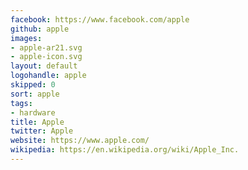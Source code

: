 ```yaml
---
facebook: https://www.facebook.com/apple
github: apple
images:
- apple-ar21.svg
- apple-icon.svg
layout: default
logohandle: apple
skipped: 0
sort: apple
tags:
- hardware
title: Apple
twitter: Apple
website: https://www.apple.com/
wikipedia: https://en.wikipedia.org/wiki/Apple_Inc.
---
```

